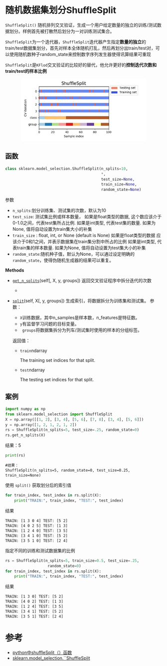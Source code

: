 # 随机数据集划分ShuffleSplit

`ShuffleSplit()` 随机排列交叉验证，生成一个用户给定数量的独立的训练/测试数据划分。样例首先被打散然后划分为一对训练测试集合。

`ShuffleSplit`为一个迭代器，`ShuffleSplit`迭代器产生指定**数量的独立**的train/test数据集划分，首先对样本全体随机打乱，然后再划分出train/test对，可以使用随机数种子random_state来控制数字序列发生器使得讯算结果可重现

`ShuffleSplit`是`KFlod`交叉验证的比较好的替代，他允许更好的**控制迭代次数和train/test的样本比例**

<center><img src="https://raw.githubusercontent.com/HG1227/image/master/img_tuchuang/20200709155507.png" alt="sphx_glr_plot_cv_indices_006" style="zoom:67%;" /></center>

## 函数

```python
class sklearn.model_selection.ShuffleSplit(n_splits=10, 
                                           *, 
                                           test_size=None, 
                                           train_size=None, 
                                           random_state=None)
```

参数

- `n_splits`:划分训练集、测试集的次数，默认为10
- `test_size`: 测试集比例或样本数量，
  如果是float类型的数据, 这个数应该介于0-1.0之间，代表test集所占比例. 如果是int类型, 代表test集的数量. 如果为None, 值将自动设置为train集大小的补集
- `train_size` : float, int, or None (default is None)
  如果是float类型的数据 应该介于0和1之间，并表示数据集在train集分割中所占的比例 如果是int类型, 代表train集的样本数量. 如果为None, 值将自动设置为test集大小的补集
- `random_state`:随机种子值，默认为None，可以通过设定明确的`random_state`，使得伪随机生成器的结果可以重复。



**Methods**

- [`get_n_splits`](https://scikit-learn.org/stable/modules/generated/sklearn.model_selection.ShuffleSplit.html?highlight=shufflesplit#sklearn.model_selection.ShuffleSplit.get_n_splits)(self[, X, y, groups])  返回交叉验证程序中拆分迭代的次数

  - 

- [`split`](https://scikit-learn.org/stable/modules/generated/sklearn.model_selection.ShuffleSplit.html?highlight=shufflesplit#sklearn.model_selection.ShuffleSplit.split)(self, X[, y, groups]) 生成索引，将数据拆分为训练集和测试集。
  参数：

  - `X`训练数据，其中n_samples是样本数，n_features是特征数。
  - `y`有监督学习问题的目标变量。
  - ` groups`将数据集拆分为列车/测试集时使用的样本的分组标签。

  返回值：

  - `train`ndarray

    The training set indices for that split.

  - `test`ndarray

    The testing set indices for that split.



## 案例

```python
import numpy as np
from sklearn.model_selection import ShuffleSplit
X = np.array([[1, 2], [3, 4], [5, 6], [7, 8], [3, 4], [5, 6]])
y = np.array([1, 2, 1, 2, 1, 2])
rs = ShuffleSplit(n_splits=5, test_size=.25, random_state=0)
rs.get_n_splits(X)
```

结果：5

```python
print(rs)
```

```
#结果：
ShuffleSplit(n_splits=5, random_state=0, test_size=0.25, train_size=None)
```



使用 `split()` 获取划分后的索引值

```python
for train_index, test_index in rs.split(X):
    print("TRAIN:", train_index, "TEST:", test_index)
```

结果

```
TRAIN: [1 3 0 4] TEST: [5 2]
TRAIN: [4 0 2 5] TEST: [1 3]
TRAIN: [1 2 4 0] TEST: [3 5]
TRAIN: [3 4 1 0] TEST: [5 2]
TRAIN: [3 5 1 0] TEST: [2 4]
```



指定不同的训练和测试数据集的比例

```python
rs = ShuffleSplit(n_splits=5, train_size=0.5, test_size=.25,
                   random_state=0)
for train_index, test_index in rs.split(X):
	print("TRAIN:", train_index, "TEST:", test_index)

```

结果

```
TRAIN: [1 3 0] TEST: [5 2]
TRAIN: [4 0 2] TEST: [1 3]
TRAIN: [1 2 4] TEST: [3 5]
TRAIN: [3 4 1] TEST: [5 2]
TRAIN: [3 5 1] TEST: [2 4]
```





# 参考

- <a href="https://blog.csdn.net/qq_36076233/article/details/70307703" target="_blank">python中shuffleSplit（）函数</a> 
- <a href="https://scikit-learn.org/stable/modules/generated/sklearn.model_selection.ShuffleSplit.html?highlight=shufflesplit#sklearn.model_selection.ShuffleSplit" target="_blank">sklearn.model_selection.``ShuffleSplit</a> 